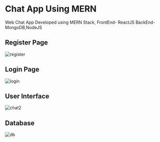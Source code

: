 # Chat App Using MERN
Web Chat App Developed using MERN Stack,
FrontEnd- ReactJS
BackEnd- MongoDB,NodeJS

## Register Page
![register](https://user-images.githubusercontent.com/78433002/174052969-0a7de5c0-6753-41d9-91ba-283c04af5616.png)

## Login Page
![login](https://user-images.githubusercontent.com/78433002/174053175-f2f18e4f-0d32-4522-9002-25d6cad69fb1.png)

## User Interface
![chat2](https://user-images.githubusercontent.com/78433002/174053340-f73c6327-0eb5-46a5-97ad-2b548e57b8f4.png)

## Database
![db](https://user-images.githubusercontent.com/78433002/174053618-53ad5668-c602-4b2e-84ef-07b227cb14c0.png)


